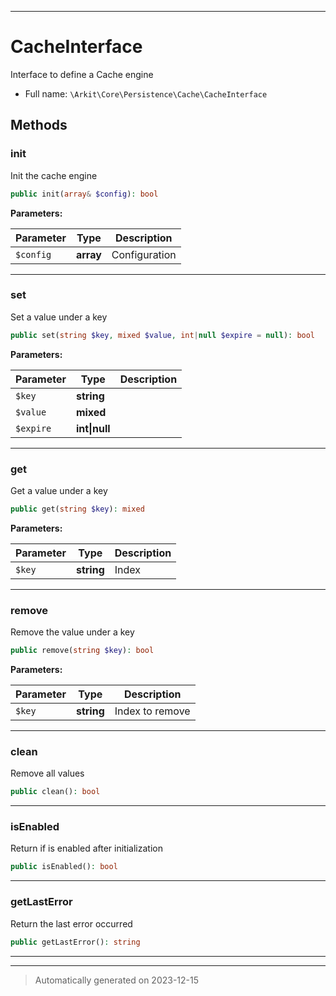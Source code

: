 ***

# CacheInterface

Interface to define a Cache engine



* Full name: `\Arkit\Core\Persistence\Cache\CacheInterface`



## Methods


### init

Init the cache engine

```php
public init(array& $config): bool
```








**Parameters:**

| Parameter | Type | Description |
|-----------|------|-------------|
| `$config` | **array** | Configuration |





***

### set

Set a value under a key

```php
public set(string $key, mixed $value, int|null $expire = null): bool
```








**Parameters:**

| Parameter | Type | Description |
|-----------|------|-------------|
| `$key` | **string** |  |
| `$value` | **mixed** |  |
| `$expire` | **int&#124;null** |  |





***

### get

Get a value under a key

```php
public get(string $key): mixed
```








**Parameters:**

| Parameter | Type | Description |
|-----------|------|-------------|
| `$key` | **string** | Index |





***

### remove

Remove the value under a key

```php
public remove(string $key): bool
```








**Parameters:**

| Parameter | Type | Description |
|-----------|------|-------------|
| `$key` | **string** | Index to remove |





***

### clean

Remove all values

```php
public clean(): bool
```












***

### isEnabled

Return if is enabled after initialization

```php
public isEnabled(): bool
```












***

### getLastError

Return the last error occurred

```php
public getLastError(): string
```












***


***
> Automatically generated on 2023-12-15
